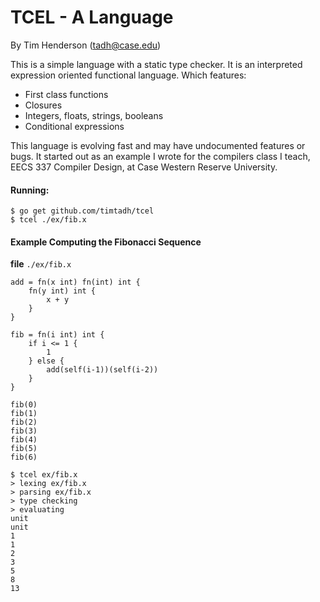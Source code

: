 # TCEL - A Language

By Tim Henderson (tadh@case.edu)

This is a simple language with a static type checker. It is an interpreted
expression oriented functional language.  Which features:

- First class functions
- Closures
- Integers, floats, strings, booleans
- Conditional expressions

This language is evolving fast and may have undocumented features or bugs. It
started out as an example I wrote for the compilers class I teach, EECS 337
Compiler Design, at Case Western Reserve University.

#### Running:

    $ go get github.com/timtadh/tcel
    $ tcel ./ex/fib.x

#### Example Computing the Fibonacci Sequence

**file**  `./ex/fib.x`

```
add = fn(x int) fn(int) int {
    fn(y int) int {
        x + y
    }
}

fib = fn(i int) int {
    if i <= 1 {
        1
    } else {
        add(self(i-1))(self(i-2))
    }
}

fib(0)
fib(1)
fib(2)
fib(3)
fib(4)
fib(5)
fib(6)
```

```
$ tcel ex/fib.x 
> lexing ex/fib.x
> parsing ex/fib.x
> type checking
> evaluating
unit
unit
1
1
2
3
5
8
13
```

